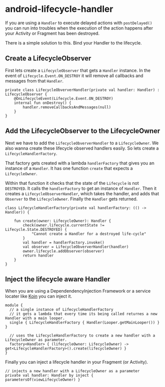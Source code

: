 # android-lifecycle-handler

If you are using a `Handler` to execute delayed actions with `postDelayed()` you can run into troubles when the execution of the action happens after your Activity or Fragment has been destroyed.

There is a simple solution to this. Bind your Handler to the lifecycle.

## Create a LifecycleObserver
First lets create a `LifecycleObserver` that gets a `Handler` instance.
In the event of `Lifecycle.Event.ON_DESTROY` it will remove all callbacks and messages from that `Handler`.
```
private class LifecycleObververHandler(private val handler: Handler) : LifecycleObserver {
	@OnLifecycleEvent(Lifecycle.Event.ON_DESTROY)
	internal fun onDestroy() {
		handler.removeCallbacksAndMessages(null)
	}
}
```

## Add the LifecycleObserver to the LifecycleOwner
Next we have to add the `LifecycleObververHandler` to a `LifecycleOwner`. We also wanna create these lifecycle observed handlers easily. So lets create a `LifecycleHandlerFactory`. 

That factory gets created with a lambda `handlerFactory` that gives you an instance of a `Handler`. It has one function `create` that expects a `LifecycleOwner`.

Within that function it checks that the state of the `Lifecycle` is not `DESTROYED`. It calls the `handlerFactory` to get an instance of `Handler`. Then it creates a `LifecycleObserverHandler`, which takes the handler, and adds that `Observer` to the `LifecycleOwner`. Finally the `Handler` gets returned.
```
class LifecycleHandlerFactory(private val handlerFactory: (() -> Handler)) {

	fun create(owner: LifecycleOwner): Handler {
		check(owner.lifecycle.currentState != Lifecycle.State.DESTROYED) {
			"Cannot create a Handler for a destroyed life-cycle"
		}
		val handler = handlerFactory.invoke()
		val observer = LifecycleObververHandler(handler)
		owner.lifecycle.addObserver(observer)
		return handler
	}
}
```

## Inject the lifecycle aware Handler
When you are using a DependendencyInjection Framework or a service locater like [Koin](https://insert-koin.io/) you can inject it.
```
module {
  // a single instance of LifecycleHandlerFactory
  // it gets a lambda that every time its being called returnes a new Handler with a main looper.
  single { LifecycleHandlerFactory { Handler(Looper.getMainLooper()) } }
  
  // uses the LifecycleHandlerFactory to create a new handler with a LifecycleOwner as parameter.
  factory<Handler> { (lifecycleOwner: LifecycleOwner) -> get<LifecycleHandlerFactory>().create(lifecycleOwner) }
}
```

Finally you can inject a lifecycle handler in your Fragment (or Activity).
```
// injects a new handler with a LifecycleOwner as a parameter
private val handler: Handler by inject { parametersOf(viewLifecycleOwner) }
```

